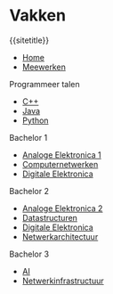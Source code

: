 # Vakken

{{sitetitle}}
* [Home](/)
* [Meewerken](/meewerken)

Programmeer talen
* [C++](/cpp)
* [Java](/java)
* [Python](/python)

Bachelor 1

* [Analoge Elektronica 1](/analoge1)
* [Computernetwerken](/Computernetwerken)
* [Digitale Elektronica](/DigitaleElektronica)

Bachelor 2

* [Analoge Elektronica 2](/analoge2)
* [Datastructuren](/Datastructuren)
* [Digitale Elektronica](/DigitaleElektronica)
* [Netwerkarchitectuur](/Netwerkarchitectuur)

Bachelor 3

* [AI](/AI)
* [Netwerkinfrastructuur](/Infrastructuur)